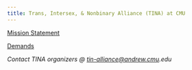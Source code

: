 ```yaml
---
title: Trans, Intersex, & Nonbinary Alliance (TINA) at CMU
---
```


[Mission Statement](https://docs.google.com/document/d/1bM0lDouWQ3VsU7ZBDozAUj6hg-f2B6xKVpEp9zoqgQk/edit)

[Demands](https://tinyurl.com/TIN-DEMANDS)

_Contact TINA organizers @ tin-alliance@andrew.cmu.edu_
